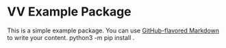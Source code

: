 # VV Example Package

This is a simple example package. You can use
[GitHub-flavored Markdown](https://guides.github.com/features/mastering-markdown/)
to write your content.
python3 -m  pip install . 